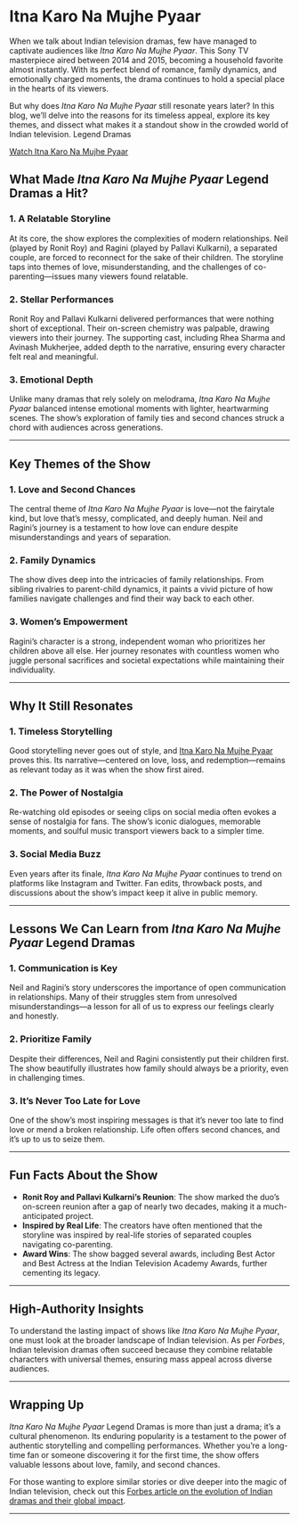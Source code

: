 # Itna Karo Na Mujhe Pyaar


When we talk about Indian television dramas, few have managed to captivate audiences like *Itna Karo Na Mujhe Pyaar*. This Sony TV masterpiece aired between 2014 and 2015, becoming a household favorite almost instantly. With its perfect blend of romance, family dynamics, and emotionally charged moments, the drama continues to hold a special place in the hearts of its viewers.

But why does *Itna Karo Na Mujhe Pyaar* still resonate years later? In this blog, we’ll delve into the reasons for its timeless appeal, explore its key themes, and dissect what makes it a standout show in the crowded world of Indian television. Legend Dramas

[Watch Itna Karo Na Mujhe Pyaar](https://legenddramas.com/)

## What Made *Itna Karo Na Mujhe Pyaar* Legend Dramas a Hit?

### 1. A Relatable Storyline
At its core, the show explores the complexities of modern relationships. Neil (played by Ronit Roy) and Ragini (played by Pallavi Kulkarni), a separated couple, are forced to reconnect for the sake of their children. The storyline taps into themes of love, misunderstanding, and the challenges of co-parenting—issues many viewers found relatable.

### 2. Stellar Performances
Ronit Roy and Pallavi Kulkarni delivered performances that were nothing short of exceptional. Their on-screen chemistry was palpable, drawing viewers into their journey. The supporting cast, including Rhea Sharma and Avinash Mukherjee, added depth to the narrative, ensuring every character felt real and meaningful.

### 3. Emotional Depth
Unlike many dramas that rely solely on melodrama, *Itna Karo Na Mujhe Pyaar* balanced intense emotional moments with lighter, heartwarming scenes. The show’s exploration of family ties and second chances struck a chord with audiences across generations.

---

## Key Themes of the Show

### 1. Love and Second Chances
The central theme of *Itna Karo Na Mujhe Pyaar* is love—not the fairytale kind, but love that’s messy, complicated, and deeply human. Neil and Ragini’s journey is a testament to how love can endure despite misunderstandings and years of separation.

### 2. Family Dynamics
The show dives deep into the intricacies of family relationships. From sibling rivalries to parent-child dynamics, it paints a vivid picture of how families navigate challenges and find their way back to each other.

### 3. Women’s Empowerment
Ragini’s character is a strong, independent woman who prioritizes her children above all else. Her journey resonates with countless women who juggle personal sacrifices and societal expectations while maintaining their individuality.

---

## Why It Still Resonates

### 1. Timeless Storytelling
Good storytelling never goes out of style, and [ Itna Karo Na Mujhe Pyaar](https://legenddramas.com/) proves this. Its narrative—centered on love, loss, and redemption—remains as relevant today as it was when the show first aired.

### 2. The Power of Nostalgia
Re-watching old episodes or seeing clips on social media often evokes a sense of nostalgia for fans. The show’s iconic dialogues, memorable moments, and soulful music transport viewers back to a simpler time.

### 3. Social Media Buzz
Even years after its finale, *Itna Karo Na Mujhe Pyaar* continues to trend on platforms like Instagram and Twitter. Fan edits, throwback posts, and discussions about the show’s impact keep it alive in public memory.

---

## Lessons We Can Learn from *Itna Karo Na Mujhe Pyaar* Legend Dramas

### 1. Communication is Key
Neil and Ragini’s story underscores the importance of open communication in relationships. Many of their struggles stem from unresolved misunderstandings—a lesson for all of us to express our feelings clearly and honestly.

### 2. Prioritize Family
Despite their differences, Neil and Ragini consistently put their children first. The show beautifully illustrates how family should always be a priority, even in challenging times.

### 3. It’s Never Too Late for Love
One of the show’s most inspiring messages is that it’s never too late to find love or mend a broken relationship. Life often offers second chances, and it’s up to us to seize them.

---

## Fun Facts About the Show

- **Ronit Roy and Pallavi Kulkarni’s Reunion**: The show marked the duo’s on-screen reunion after a gap of nearly two decades, making it a much-anticipated project.
- **Inspired by Real Life**: The creators have often mentioned that the storyline was inspired by real-life stories of separated couples navigating co-parenting.
- **Award Wins**: The show bagged several awards, including Best Actor and Best Actress at the Indian Television Academy Awards, further cementing its legacy.

---

## High-Authority Insights

To understand the lasting impact of shows like *Itna Karo Na Mujhe Pyaar*, one must look at the broader landscape of Indian television. As per *Forbes*, Indian television dramas often succeed because they combine relatable characters with universal themes, ensuring mass appeal across diverse audiences.

---

## Wrapping Up

*Itna Karo Na Mujhe Pyaar* Legend Dramas is more than just a drama; it’s a cultural phenomenon. Its enduring popularity is a testament to the power of authentic storytelling and compelling performances. Whether you’re a long-time fan or someone discovering it for the first time, the show offers valuable lessons about love, family, and second chances.

For those wanting to explore similar stories or dive deeper into the magic of Indian television, check out this [Forbes article on the evolution of Indian dramas and their global impact](#).

---
